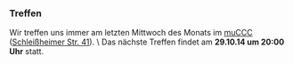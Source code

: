 ### Treffen

Wir treffen uns immer am letzten Mittwoch des Monats im [muCCC](http://muc.ccc.de) ([Schleißheimer Str. 41](http://osm.org/go/0JAf0IVLh?node=2012031859)). \\
Das nächste Treffen findet am **29.10.14 um 20:00 Uhr** statt.
